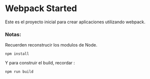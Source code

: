 # Webpack Started

Este es el proyecto inicial para crear aplicaciones utilizando webpack.

### Notas:
Recuerden reconstrucir los modulos de Node.
```
npm install 
```

Y para construir el build, recordar :

```
npm run build
```
